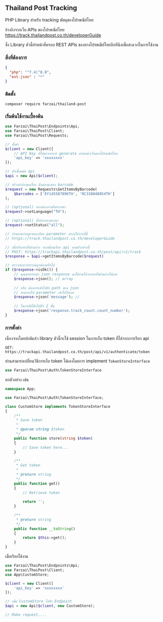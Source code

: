 ## Thailand Post Tracking
PHP Library สำหรับ tracking พัสดุของไปรษณีย์ไทย

อ้างอิงจากเว็บ APIs ของไปรษณีย์ไทย https://track.thailandpost.co.th/developerGuide

ซึ่ง Library ตัวนี้ทำหน้าที่ครอบ REST APIs ของทางไปรษณีย์ไทยอีกทีนึงเพื่อสะดวกในการใช้งาน

### สิ่งที่ต้องการ
```json
{
  "php": "^7.4|^8.0",
  "ext-json" : "*"
}
```

### ติดตั้ง
```
composer require farzai/thailand-post
```

### เริ่มต้นใช้งานเบื้องต้น

```php
use Farzai\ThaiPost\Endpoints\Api;
use Farzai\ThaiPost\Client;
use Farzai\ThaiPost\Requests;

// ตั้งค่า
$client = new Client([
    // API Key ที่ได้มาจากการ generate ผ่านหน้าเว็บของไปรษณีย์ไทย
    'api_key' => 'xxxxxxxx'
]);

// ตัวเชื่อมต่อ api
$api = new Api($client);

// สร้างคำร้องขอเรื่อง ดึงสถานะของ barcode 
$request = new Requests\GetItemsByBarcode(
    $barcodes = ['EY145587896TH', 'RC338848854TH']
);

// (optional) หากต้องการตั้งค่าภาษา
$request->setLanguage("TH");

// (optional) ตั้งค่ากรองสถานะ
$request->setStatus("all");

// ท่านสามารถดูรายละเอียด parameter ต่างๆได้จากที่นี่
// https://track.thailandpost.co.th/developerGuide

// เมื่อเรียกคำสั่งด้านล่าง จะเสมือนเรียก api ตามตัวอย่างนี้
// POST: https://trackapi.thailandpost.co.th/post/api/v1/track
$response = $api->getItemsByBarcode($request)

// ตรวจสอบว่าทำงานถูกต้องหรือไม่
if ($response->isOk()) {
    // คุณสามารถนำ json response มาใช้งานได้จากคำสั่งด้านล่างได้เลย
    $response->json(); // array
    
    // หรือ ต้องการเข้าไปยัง path ของ json 
    // สามารถใส่ parameter เข้าไปได้เลย
    $response->json('message'); // 
    
    // ในกรณีที่ลึกไปอีก 2 ชั้น
    $response->json('response.track_count.count_number');
}

```


### การตั้งค่า

เนื่องจากโดยปกติแล้ว library ตัวนี้จะใช้ session ในการเก็บ token ที่ได้จากการเรียก api
```
GET: https://trackapi.thailandpost.co.th/post/api/v1/authenticate/token
```


ท่านสามารถเปลี่ยนวิธีการเก็บ token ได้เองโดยการ implement `TokenStoreInterface`
```php
use Farzai\ThaiPost\Auth\TokenStoreInterface
```

ยกตัวอย่าง เช่น
```php
namespace App;

use Farzai\ThaiPost\Auth\TokenStoreInterface;

class CustomStore implements TokenStoreInterface
{
    /**
     * Save token
     * 
     * @param string $token
     */
    public function store(string $token)
    {
        // Save token here...
    }

    /**
     * Get token
     *
     * @return string
     */
    public function get()
    {
        // Retrieve token
        
        return '';
    }

    /**
     * @return string
     */
    public function __toString()
    {
        return $this->get();
    }
}

```

เมื่อเรียกใช้งาน

```php
use Farzai\ThaiPost\Endpoints\Api;
use Farzai\ThaiPost\Client;
use App\CustomStore;

$client = new Client([
    'api_key' => 'xxxxxxxx'
]);

// เพิ่ม CustomStore ไปยัง Endpoint
$api = new Api($client, new CustomStore);

// Make request....
```